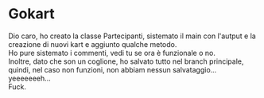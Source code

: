 # Gokart
Dio caro, ho creato la classe Partecipanti, sistemato il main con l'autput e la creazione di nuovi kart e aggiunto qualche metodo.</br>
Ho pure sistemato i commenti, vedi tu se ora è funzionale o no.</br>
Inoltre, dato che son un coglione, ho salvato tutto nel branch principale, quindi, nel caso non funzioni, non abbiam nessun salvataggio... yeeeeeeeh...</br>
Fuck.
